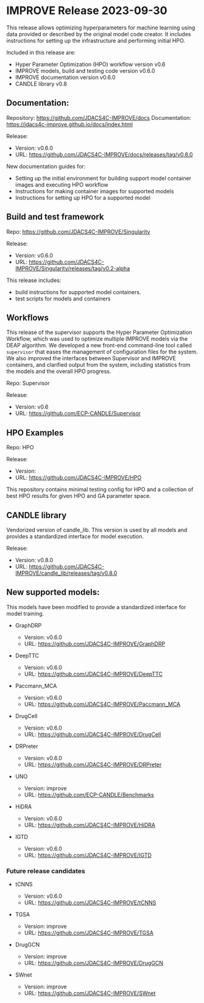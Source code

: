 # IMPROVE Release 2023-09-30

This release allows optimizing hyperparameters for machine learning using data provided or described by the original model code creator. It includes instructions for setting up the infrastructure and performing initial HPO. 

Included in this release are:
- Hyper Parameter Optimization (HPO) workflow version v0.6
- IMPROVE models, build and testing code version v0.6.0
- IMPROVE documentation version v0.6.0
- CANDLE library v0.8

## Documentation:

Repository: https://github.com/JDACS4C-IMPROVE/docs
Documentation: https://jdacs4c-improve.github.io/docs/index.html

Release:
- Version: v0.6.0
- URL: https://github.com/JDACS4C-IMPROVE/docs/releases/tag/v0.6.0

New documentation guides for:
- Setting up the initial environment for building support model container images and executing HPO workflow
- Instructions for making container images for supported models
- Instructions for setting up HPO for a supported model

## Build and test framework

Repo: https://github.com/JDACS4C-IMPROVE/Singularity

Release:
- Version: 	v0.6.0
- URL: 	https://github.com/JDACS4C-IMPROVE/Singularity/releases/tag/v0.2-alpha

This release includes:
- build instructions for supported model containers. 
- test scripts for models and containers 

## Workflows

This release of the supervisor supports the Hyper Parameter Optimization Workflow, which was used to optimize multiple IMPROVE models via the DEAP algorithm.  We developed a new front-end command-line tool called `supervisor` that eases the management of configuration files for the system.  We also improved the interfaces between Supervisor and IMPROVE containers, and clarified output from the system, including statistics from the models and the overall HPO progress.

Repo: Supervisor

Release:
- Version: v0.6
- URL: 	https://github.com/ECP-CANDLE/Supervisor

## HPO Examples

Repo: HPO

Release:
- Version: 
- URL: https://github.com/JDACS4C-IMPROVE/HPO

This repository contains minimal testing config for HPO and a collection of best HPO results for given HPO and GA parameter space.


## CANDLE library

Vendorized version of candle_lib. This version is used by all models and provides a standardized interface for model execution.

Release:
- Version: v0.8.0
- URL: https://github.com/JDACS4C-IMPROVE/candle_lib/releases/tag/v0.8.0

## New supported models:

This models have been modified to provide a standardized interface for model training. 

- GraphDRP 
  - Version: v0.6.0
  - URL: https://github.com/JDACS4C-IMPROVE/GraphDRP

- DeepTTC
  - Version: v0.6.0
  - URL: https://github.com/JDACS4C-IMPROVE/DeepTTC

- Paccmann_MCA
  - Version: v0.6.0
  - URL: https://github.com/JDACS4C-IMPROVE/Paccmann_MCA

- DrugCell
  - Version: v0.6.0
  - URL: https://github.com/JDACS4C-IMPROVE/DrugCell

- DRPreter
  - Version: v0.6.0
  - URL: https://github.com/JDACS4C-IMPROVE/DRPreter

- UNO
  - Version: improve
  - URL: https://github.com/ECP-CANDLE/Benchmarks

- HiDRA
  - Version: v0.6.0
  - URL: https://github.com/JDACS4C-IMPROVE/HiDRA

- IGTD
  - Version: v0.6.0
  - URL: https://github.com/JDACS4C-IMPROVE/IGTD

### Future release candidates

- tCNNS
  - Version: v0.6.0
  - URL: https://github.com/JDACS4C-IMPROVE/tCNNS

- TGSA
  - Version: improve
  - URL: https://github.com/JDACS4C-IMPROVE/TGSA

- DrugGCN
  - Version: improve
  - URL: https://github.com/JDACS4C-IMPROVE/DrugGCN

- SWnet
  - Version: improve
  - URL: https://github.com/JDACS4C-IMPROVE/SWnet
